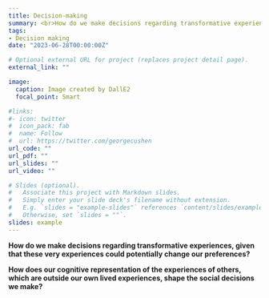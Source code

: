 ```yaml
---
title: Decision-making
summary: <br>How do we make decisions regarding transformative experiences, given that these very experiences could potentially change our preferences?<br><br>How does our cognitive representation of the experiences of others, which are which are outside our own lived experiences, shape the social decisions we make?
tags:
- Decision making
date: "2023-06-28T00:00:00Z"

# Optional external URL for project (replaces project detail page).
external_link: ""

image:
  caption: Image created by DallE2
  focal_point: Smart

#links:
#- icon: twitter
#  icon_pack: fab
#  name: Follow
#  url: https://twitter.com/georgecushen
url_code: ""
url_pdf: ""
url_slides: ""
url_video: ""

# Slides (optional).
#   Associate this project with Markdown slides.
#   Simply enter your slide deck's filename without extension.
#   E.g. `slides = "example-slides"` references `content/slides/example-slides.md`.
#   Otherwise, set `slides = ""`.
slides: example
---
```


<b>How do we make decisions regarding transformative experiences, given that these very experiences could potentially change our preferences?


How does our cognitive representation of the experiences of others, which are outside our own lived experiences, shape the social decisions we make?</b>

